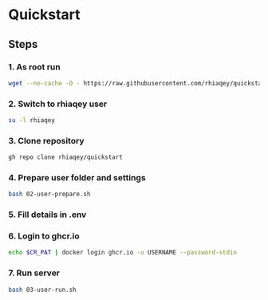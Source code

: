# Quickstart

## Steps

### 1. As root run

```sh
wget --no-cache -O - https://raw.githubusercontent.com/rhiaqey/quickstart/master/01-root-init.sh | bash
```

### 2. Switch to rhiaqey user

```sh
su -l rhiaqey
```

### 3. Clone repository

```sh
gh repo clone rhiaqey/quickstart
```

### 4. Prepare user folder and settings

```sh
bash 02-user-prepare.sh
```

### 5. Fill details in .env

### 6. Login to ghcr.io
```sh
echo $CR_PAT | docker login ghcr.io -u USERNAME --password-stdin
```

### 7. Run server

```sh
bash 03-user-run.sh
```
